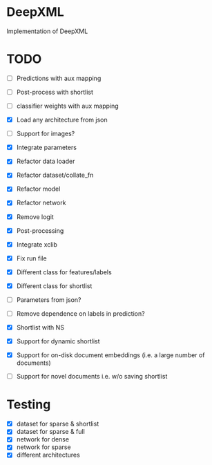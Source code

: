# DeepXML
Implementation of DeepXML

# TODO

- [ ] Predictions with aux mapping
- [ ] Post-process with shortlist
- [ ] classifier weights with aux mapping
- [x] Load any architecture from json
- [ ] Support for images?
- [x] Integrate parameters
- [x] Refactor data loader
- [x] Refactor dataset/collate_fn
- [x] Refactor model
- [x] Refactor network
- [x] Remove logit
- [x] Post-processing
- [x] Integrate xclib
- [x] Fix run file
- [x] Different class for features/labels
- [x] Different class for shortlist
- [ ] Parameters from json?
- [ ] Remove dependence on labels in prediction?
- [x] Shortlist with NS
- [x] Support for dynamic shortlist
- [x] Support for on-disk document embeddings (i.e. a large number of documents)
- [ ] Support for novel documents i.e. w/o saving shortlist


# Testing

- [x] dataset for sparse & shortlist
- [x] dataset for sparse & full
- [x] network for dense
- [x] network for sparse 
- [x] different architectures
